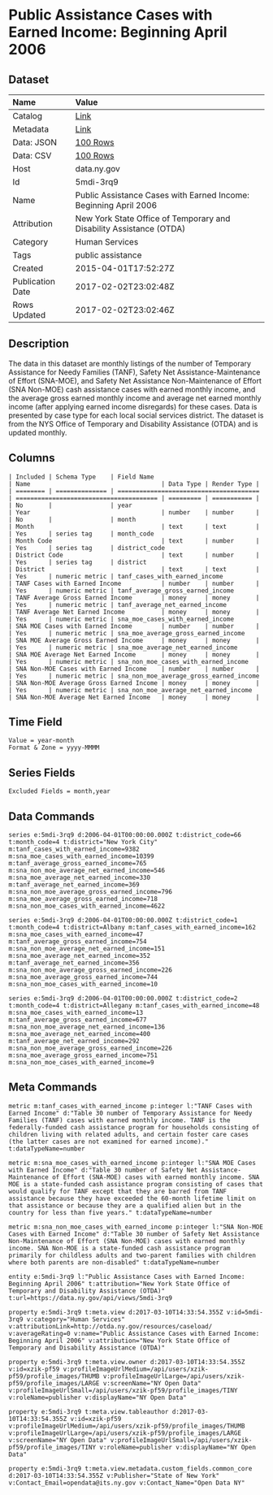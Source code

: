 # Public Assistance Cases with Earned Income: Beginning April 2006

## Dataset

| Name | Value |
| :--- | :---- |
| Catalog | [Link](https://catalog.data.gov/dataset/public-assistance-cases-with-earned-income-beginning-april-2006) |
| Metadata | [Link](https://data.ny.gov/api/views/5mdi-3rq9) |
| Data: JSON | [100 Rows](https://data.ny.gov/api/views/5mdi-3rq9/rows.json?max_rows=100) |
| Data: CSV | [100 Rows](https://data.ny.gov/api/views/5mdi-3rq9/rows.csv?max_rows=100) |
| Host | data.ny.gov |
| Id | 5mdi-3rq9 |
| Name | Public Assistance Cases with Earned Income: Beginning April 2006 |
| Attribution | New York State Office of Temporary and Disability Assistance (OTDA) |
| Category | Human Services |
| Tags | public assistance |
| Created | 2015-04-01T17:52:27Z |
| Publication Date | 2017-02-02T23:02:48Z |
| Rows Updated | 2017-02-02T23:02:46Z |

## Description

The data in this dataset are monthly listings of the number of Temporary Assistance for Needy Families (TANF), Safety Net Assistance-Maintenance of Effort (SNA-MOE), and Safety Net Assistance Non-Maintenance of Effort (SNA Non-MOE) cash assistance cases with earned monthly income, and the average gross earned monthly income and average net earned monthly income (after applying earned income disregards) for these cases.  Data is presented by case type for each local social services district.  The dataset is from the NYS Office of Temporary and Disability Assistance (OTDA) and is updated monthly.

## Columns

```ls
| Included | Schema Type    | Field Name                              | Name                                    | Data Type | Render Type |
| ======== | ============== | ======================================= | ======================================= | ========= | =========== |
| No       |                | year                                    | Year                                    | number    | number      |
| No       |                | month                                   | Month                                   | text      | text        |
| Yes      | series tag     | month_code                              | Month Code                              | text      | number      |
| Yes      | series tag     | district_code                           | District Code                           | text      | number      |
| Yes      | series tag     | district                                | District                                | text      | text        |
| Yes      | numeric metric | tanf_cases_with_earned_income           | TANF Cases with Earned Income           | number    | number      |
| Yes      | numeric metric | tanf_average_gross_earned_income        | TANF Average Gross Earned Income        | money     | money       |
| Yes      | numeric metric | tanf_average_net_earned_income          | TANF Average Net Earned Income          | money     | money       |
| Yes      | numeric metric | sna_moe_cases_with_earned_income        | SNA MOE Cases with Earned Income        | number    | number      |
| Yes      | numeric metric | sna_moe_average_gross_earned_income     | SNA MOE Average Gross Earned Income     | money     | money       |
| Yes      | numeric metric | sna_moe_average_net_earned_income       | SNA MOE Average Net Earned Income       | money     | money       |
| Yes      | numeric metric | sna_non_moe_cases_with_earned_income    | SNA Non-MOE Cases with Earned Income    | number    | number      |
| Yes      | numeric metric | sna_non_moe_average_gross_earned_income | SNA Non-MOE Average Gross Earned Income | money     | money       |
| Yes      | numeric metric | sna_non_moe_average_net_earned_income   | SNA Non-MOE Average Net Earned Income   | money     | money       |
```

## Time Field

```ls
Value = year-month
Format & Zone = yyyy-MMMM
```

## Series Fields

```ls
Excluded Fields = month,year
```

## Data Commands

```ls
series e:5mdi-3rq9 d:2006-04-01T00:00:00.000Z t:district_code=66 t:month_code=4 t:district="New York City" m:tanf_cases_with_earned_income=9382 m:sna_moe_cases_with_earned_income=10399 m:tanf_average_gross_earned_income=765 m:sna_non_moe_average_net_earned_income=546 m:sna_moe_average_net_earned_income=330 m:tanf_average_net_earned_income=369 m:sna_non_moe_average_gross_earned_income=796 m:sna_moe_average_gross_earned_income=718 m:sna_non_moe_cases_with_earned_income=4622

series e:5mdi-3rq9 d:2006-04-01T00:00:00.000Z t:district_code=1 t:month_code=4 t:district=Albany m:tanf_cases_with_earned_income=162 m:sna_moe_cases_with_earned_income=47 m:tanf_average_gross_earned_income=754 m:sna_non_moe_average_net_earned_income=151 m:sna_moe_average_net_earned_income=352 m:tanf_average_net_earned_income=356 m:sna_non_moe_average_gross_earned_income=226 m:sna_moe_average_gross_earned_income=744 m:sna_non_moe_cases_with_earned_income=10

series e:5mdi-3rq9 d:2006-04-01T00:00:00.000Z t:district_code=2 t:month_code=4 t:district=Allegany m:tanf_cases_with_earned_income=48 m:sna_moe_cases_with_earned_income=13 m:tanf_average_gross_earned_income=677 m:sna_non_moe_average_net_earned_income=136 m:sna_moe_average_net_earned_income=400 m:tanf_average_net_earned_income=292 m:sna_non_moe_average_gross_earned_income=226 m:sna_moe_average_gross_earned_income=751 m:sna_non_moe_cases_with_earned_income=9
```

## Meta Commands

```ls
metric m:tanf_cases_with_earned_income p:integer l:"TANF Cases with Earned Income" d:"Table 30 number of Temporary Assistance for Needy Families (TANF) cases with earned monthly income. TANF is the federally-funded cash assistance program for households consisting of children living with related adults, and certain foster care cases (the latter cases are not examined for earned income)." t:dataTypeName=number

metric m:sna_moe_cases_with_earned_income p:integer l:"SNA MOE Cases with Earned Income" d:"Table 30 number of Safety Net Assistance-Maintenance of Effort (SNA-MOE) cases with earned monthly income. SNA MOE is a state-funded cash assistance program consisting of cases that would qualify for TANF except that they are barred from TANF assistance because they have exceeded the 60-month lifetime limit on that assistance or because they are a qualified alien but in the country for less than five years." t:dataTypeName=number

metric m:sna_non_moe_cases_with_earned_income p:integer l:"SNA Non-MOE Cases with Earned Income" d:"Table 30 number of Safety Net Assistance Non-Maintenance of Effort (SNA Non-MOE) cases with earned monthly income. SNA Non-MOE is a state-funded cash assistance program primarily for childless adults and two-parent families with children where both parents are non-disabled" t:dataTypeName=number

entity e:5mdi-3rq9 l:"Public Assistance Cases with Earned Income:  Beginning April 2006" t:attribution="New York State Office of Temporary and Disability Assistance (OTDA)" t:url=https://data.ny.gov/api/views/5mdi-3rq9

property e:5mdi-3rq9 t:meta.view d:2017-03-10T14:33:54.355Z v:id=5mdi-3rq9 v:category="Human Services" v:attributionLink=http://otda.ny.gov/resources/caseload/ v:averageRating=0 v:name="Public Assistance Cases with Earned Income:  Beginning April 2006" v:attribution="New York State Office of Temporary and Disability Assistance (OTDA)"

property e:5mdi-3rq9 t:meta.view.owner d:2017-03-10T14:33:54.355Z v:id=xzik-pf59 v:profileImageUrlMedium=/api/users/xzik-pf59/profile_images/THUMB v:profileImageUrlLarge=/api/users/xzik-pf59/profile_images/LARGE v:screenName="NY Open Data" v:profileImageUrlSmall=/api/users/xzik-pf59/profile_images/TINY v:roleName=publisher v:displayName="NY Open Data"

property e:5mdi-3rq9 t:meta.view.tableauthor d:2017-03-10T14:33:54.355Z v:id=xzik-pf59 v:profileImageUrlMedium=/api/users/xzik-pf59/profile_images/THUMB v:profileImageUrlLarge=/api/users/xzik-pf59/profile_images/LARGE v:screenName="NY Open Data" v:profileImageUrlSmall=/api/users/xzik-pf59/profile_images/TINY v:roleName=publisher v:displayName="NY Open Data"

property e:5mdi-3rq9 t:meta.view.metadata.custom_fields.common_core d:2017-03-10T14:33:54.355Z v:Publisher="State of New York" v:Contact_Email=opendata@its.ny.gov v:Contact_Name="Open Data NY"
```